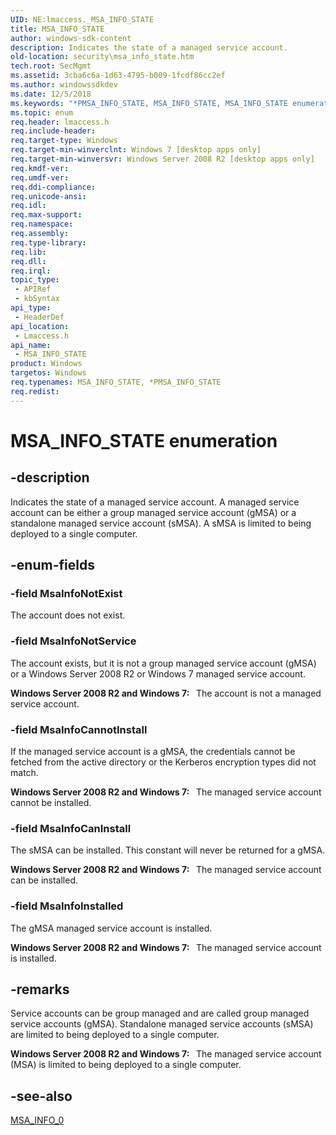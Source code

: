 ```yaml
---
UID: NE:lmaccess._MSA_INFO_STATE
title: MSA_INFO_STATE
author: windows-sdk-content
description: Indicates the state of a managed service account.
old-location: security\msa_info_state.htm
tech.root: SecMgmt
ms.assetid: 3cba6c6a-1d63-4795-b009-1fcdf86cc2ef
ms.author: windowssdkdev
ms.date: 12/5/2018
ms.keywords: "*PMSA_INFO_STATE, MSA_INFO_STATE, MSA_INFO_STATE enumeration [Security], MsaInfoCanInstall, MsaInfoCannotInstall, MsaInfoInstalled, MsaInfoNotExist, MsaInfoNotService, lmaccess/MSA_INFO_STATE, lmaccess/MsaInfoCanInstall, lmaccess/MsaInfoCannotInstall, lmaccess/MsaInfoInstalled, lmaccess/MsaInfoNotExist, lmaccess/MsaInfoNotService, security.msa_info_state"
ms.topic: enum
req.header: lmaccess.h
req.include-header: 
req.target-type: Windows
req.target-min-winverclnt: Windows 7 [desktop apps only]
req.target-min-winversvr: Windows Server 2008 R2 [desktop apps only]
req.kmdf-ver: 
req.umdf-ver: 
req.ddi-compliance: 
req.unicode-ansi: 
req.idl: 
req.max-support: 
req.namespace: 
req.assembly: 
req.type-library: 
req.lib: 
req.dll: 
req.irql: 
topic_type:
 - APIRef
 - kbSyntax
api_type:
 - HeaderDef
api_location:
 - Lmaccess.h
api_name:
 - MSA_INFO_STATE
product: Windows
targetos: Windows
req.typenames: MSA_INFO_STATE, *PMSA_INFO_STATE
req.redist: 
---
```


# MSA_INFO_STATE enumeration


## -description


Indicates the state of a managed service account. A managed service account  can be  either a group managed service account (gMSA) or a standalone managed service account (sMSA). A sMSA is limited to being deployed to a single computer.


## -enum-fields




### -field MsaInfoNotExist

The account does not exist.


### -field MsaInfoNotService

The account exists, but it is not a group managed service account (gMSA) or a Windows Server 2008 R2 or Windows 7 managed service account.

<b>Windows Server 2008 R2 and Windows 7:  </b> The account is not a managed service account.


### -field MsaInfoCannotInstall

If the managed service account is a gMSA, the credentials cannot be fetched from the active directory or the Kerberos encryption types did not match.

<b>Windows Server 2008 R2 and Windows 7:  </b> The managed service account cannot be installed.


### -field MsaInfoCanInstall

The sMSA can be installed. This constant will never be returned for a gMSA. 

<b>Windows Server 2008 R2 and Windows 7:  </b> The managed service account can be installed.


### -field MsaInfoInstalled

The gMSA managed service account is installed.

<b>Windows Server 2008 R2 and Windows 7:  </b> The managed service account is installed.


## -remarks



Service accounts  can be group managed and are called group managed service accounts (gMSA). Standalone managed service accounts (sMSA) are limited to being deployed to a single computer.

<b>Windows Server 2008 R2 and Windows 7:  </b> The managed service account (MSA) is limited to being deployed to a single computer.




## -see-also




<a href="https://msdn.microsoft.com/21e04ee8-98c9-4c78-9564-e07f5edaf847">MSA_INFO_0</a>
 

 

